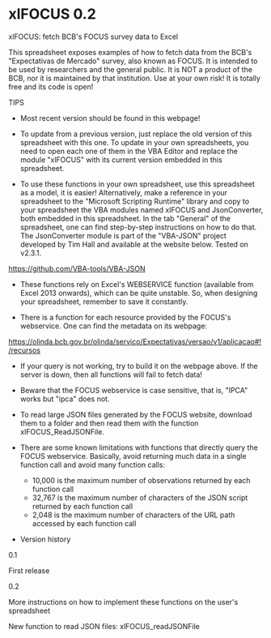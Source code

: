 # xlFOCUS 0.2
xlFOCUS: fetch BCB's FOCUS survey data to Excel

This spreadsheet exposes examples of how to fetch data from the BCB's "Expectativas de Mercado" survey, also known as FOCUS.
It is intended to be used by researchers and the general public. It is NOT a product of the BCB, nor it is maintained by that institution. Use at your own risk!
It is totally free and its code is open!

TIPS															

* Most recent version should be found in this webpage!

* To update from a previous version, just replace the old version of this spreadsheet with this one. To update in your own spreadsheets, you need to open each one of them in the VBA Editor and replace the module "xlFOCUS" with its current version embedded in this spreadsheet.

* To use these functions in your own spreadsheet, use this spreadsheet as a model, it is easier!
Alternatively, make a reference in your spreadsheet to the "Microsoft Scripting Runtime" library and copy to your spreadsheet the VBA modules named xlFOCUS and JsonConverter, both embedded in this spreadsheet. In the tab "General" of the spreadsheet, one can find step-by-step instructions on how to do that.
The JsonConverter module is part of the "VBA-JSON" project developed by Tim Hall and available at the website below. Tested on v2.3.1.

https://github.com/VBA-tools/VBA-JSON								
															
* These functions rely on Excel's WEBSERVICE function (available from Excel 2013 onwards), which can be quite unstable. So, when designing your spreadsheet, remember to save it constantly.															
															
* There is a function for each resource provided by the FOCUS's webservice. One can find the metadata on its webpage:
	
https://olinda.bcb.gov.br/olinda/servico/Expectativas/versao/v1/aplicacao#!/recursos																		
* If your query is not working, try to build it on the webpage above. If the server is down, then all functions will fail to fetch data!														
* Beware that the FOCUS webservice is case sensitive, that is, "IPCA" works but "ipca" does not.

* To read large JSON files generated by the FOCUS website, download them to a folder and then read them with the function xlFOCUS_ReadJSONFile.

* There are some known limitations with functions that directly query the FOCUS webservice. Basically, avoid returning much data in a single function call and avoid many function calls:															
	* 10,000 is the maximum number of observations returned by each function call														
	* 32,767 is the maximum number of characters of the JSON script returned by each function call														
	* 2,048 is the maximum number of characters of the URL path accessed by each function call

* Version history	
	
0.1

First release

0.2

More instructions on how to implement these functions on the user's spreadsheet

New function to read JSON files: xlFOCUS_readJSONFile
